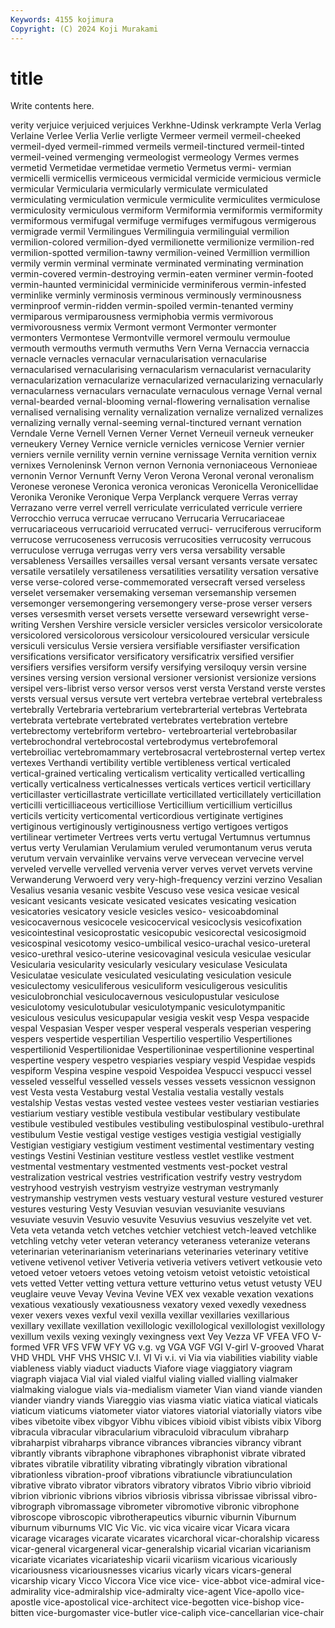 ```yaml
---
Keywords: 4155 kojimura
Copyright: (C) 2024 Koji Murakami
---
```


# title

Write contents here.



 verity verjuice verjuiced verjuices Verkhne-Udinsk verkrampte Verla Verlag Verlaine
Verlee Verlia Verlie verligte Vermeer vermeil vermeil-cheeked vermeil-dyed vermeil-rimmed vermeils
vermeil-tinctured vermeil-tinted vermeil-veined vermenging vermeologist vermeology Vermes vermes vermetid Vermetidae
vermetidae vermetio Vermetus vermi- vermian vermicelli vermicellis vermiceous vermicidal vermicide
vermicious vermicle vermicular Vermicularia vermicularly vermiculate vermiculated vermiculating vermiculation vermicule
vermiculite vermiculites vermiculose vermiculosity vermiculous vermiform Vermiformia vermiformis vermiformity vermiformous
vermifugal vermifuge vermifuges vermifugous vermigerous vermigrade vermil Vermilingues Vermilinguia vermilinguial
vermilion vermilion-colored vermilion-dyed vermilionette vermilionize vermilion-red vermilion-spotted vermilion-tawny vermilion-veined Vermillion
vermillion vermily vermin verminal verminate verminated verminating vermination vermin-covered vermin-destroying
vermin-eaten verminer vermin-footed vermin-haunted verminicidal verminicide verminiferous vermin-infested verminlike verminly
verminosis verminous verminously verminousness verminproof vermin-ridden vermin-spoiled vermin-tenanted verminy vermiparous
vermiparousness vermiphobia vermis vermivorous vermivorousness vermix Vermont vermont Vermonter vermonter
vermonters Vermontese Vermontville vermorel vermoulu vermoulue vermouth vermouths vermuth vermuths
Vern Verna Vernaccia vernaccia vernacle vernacles vernacular vernacularisation vernacularise vernacularised
vernacularising vernacularism vernacularist vernacularity vernacularization vernacularize vernacularized vernacularizing vernacularly vernacularness
vernaculars vernaculate vernaculous vernage Vernal vernal vernal-bearded vernal-blooming vernal-flowering vernalisation
vernalise vernalised vernalising vernality vernalization vernalize vernalized vernalizes vernalizing vernally
vernal-seeming vernal-tinctured vernant vernation Verndale Verne Vernell Vernen Verner Vernet
Verneuil verneuk verneuker verneukery Verney Vernice vernicle vernicles vernicose Vernier
vernier verniers vernile vernility vernin vernine vernissage Vernita vernition vernix
vernixes Vernoleninsk Vernon vernon Vernonia vernoniaceous Vernonieae vernonin Vernor Vernunft
Verny Veron Verona Veronal veronal veronalism Veronese veronese Veronica veronica
veronicas Veronicella Veronicellidae Veronika Veronike Veronique Verpa Verplanck verquere Verras
verray Verrazano verre verrel verrell verriculate verriculated verricule verriere Verrocchio
verruca verrucae verrucano Verrucaria Verrucariaceae verrucariaceous verrucarioid verrucated verruci- verruciferous
verruciform verrucose verrucoseness verrucosis verrucosities verrucosity verrucous verruculose verruga verrugas
verry vers versa versability versable versableness Versailles versailles versal versant
versants versate versatec versatile versatilely versatileness versatilities versatility versation versative
verse verse-colored verse-commemorated versecraft versed verseless verselet versemaker versemaking verseman
versemanship versemen versemonger versemongering versemongery verse-prose verser versers verses versesmith
verset versets versette verseward versewright verse-writing Vershen Vershire versicle versicler
versicles versicolor versicolorate versicolored versicolorous versicolour versicoloured versicular versicule versiculi
versiculus Versie versiera versifiable versifiaster versification versifications versificator versificatory versificatrix
versified versifier versifiers versifies versiform versify versifying versiloquy versin versine
versines versing version versional versioner versionist versionize versions versipel vers-librist
verso versor versos verst versta Verstand verste verstes versts versual
versus versute vert vertebra vertebrae vertebral vertebraless vertebrally Vertebraria vertebrarium
vertebrarterial vertebras Vertebrata vertebrata vertebrate vertebrated vertebrates vertebration vertebre vertebrectomy
vertebriform vertebro- vertebroarterial vertebrobasilar vertebrochondral vertebrocostal vertebrodymus vertebrofemoral vertebroiliac vertebromammary
vertebrosacral vertebrosternal vertep vertex vertexes Verthandi vertibility vertible vertibleness vertical
verticaled vertical-grained verticaling verticalism verticality verticalled verticalling vertically verticalness verticalnesses
verticals vertices verticil verticillary verticillaster verticillastrate verticillate verticillated verticillately verticillation
verticilli verticilliaceous verticilliose Verticillium verticillium verticillus verticils verticity verticomental verticordious
vertiginate vertigines vertiginous vertiginously vertiginousness vertigo vertigoes vertigos vertilinear vertimeter
Vertrees verts vertu vertugal Vertumnus vertumnus vertus verty Verulamian Verulamium
veruled verumontanum verus veruta verutum vervain vervainlike vervains verve vervecean
vervecine vervel verveled vervelle vervelled vervenia verver verves vervet vervets
vervine Verwanderung Verwoerd very very-high-frequency verzini verzino Vesalian Vesalius vesania
vesanic vesbite Vescuso vese vesica vesicae vesical vesicant vesicants vesicate
vesicated vesicates vesicating vesication vesicatories vesicatory vesicle vesicles vesico- vesicoabdominal
vesicocavernous vesicocele vesicocervical vesicoclysis vesicofixation vesicointestinal vesicoprostatic vesicopubic vesicorectal vesicosigmoid
vesicospinal vesicotomy vesico-umbilical vesico-urachal vesico-ureteral vesico-urethral vesico-uterine vesicovaginal vesicula vesiculae
vesicular Vesicularia vesicularity vesicularly vesiculary vesiculase Vesiculata Vesiculatae vesiculate vesiculated
vesiculating vesiculation vesicule vesiculectomy vesiculiferous vesiculiform vesiculigerous vesiculitis vesiculobronchial vesiculocavernous
vesiculopustular vesiculose vesiculotomy vesiculotubular vesiculotympanic vesiculotympanitic vesiculous vesiculus vesicupapular vesigia
veskit vesp Vespa vespacide vespal Vespasian Vesper vesper vesperal vesperals
vesperian vespering vespers vespertide vespertilian Vespertilio vespertilio Vespertiliones vespertilionid Vespertilionidae
Vespertilioninae vespertilionine vespertinal vespertine vespery vespetro vespiaries vespiary vespid Vespidae
vespids vespiform Vespina vespine vespoid Vespoidea Vespucci vespucci vessel vesseled
vesselful vesselled vessels vesses vessets vessicnon vessignon vest Vesta vesta
Vestaburg vestal Vestalia vestalia vestally vestals vestalship Vestas vestas vested
vestee vestees vester vestiarian vestiaries vestiarium vestiary vestible vestibula vestibular
vestibulary vestibulate vestibule vestibuled vestibules vestibuling vestibulospinal vestibulo-urethral vestibulum Vestie
vestigal vestige vestiges vestigia vestigial vestigially Vestigian vestigiary vestigium vestiment
vestimental vestimentary vesting vestings Vestini Vestinian vestiture vestless vestlet vestlike
vestment vestmental vestmentary vestmented vestments vest-pocket vestral vestralization vestrical vestries
vestrification vestrify vestry vestrydom vestryhood vestryish vestryism vestryize vestryman vestrymanly
vestrymanship vestrymen vests vestuary vestural vesture vestured vesturer vestures vesturing
Vesty Vesuvian vesuvian vesuvianite vesuvians vesuviate vesuvin Vesuvio vesuvite Vesuvius
vesuvius veszelyite vet vet. Veta veta vetanda vetch vetches vetchier
vetchiest vetch-leaved vetchlike vetchling vetchy veter veteran veterancy veteraness veteranize
veterans veterinarian veterinarianism veterinarians veterinaries veterinary vetitive vetivene vetivenol vetiver
Vetiveria vetiveria vetivers vetivert vetkousie veto vetoed vetoer vetoers vetoes
vetoing vetoism vetoist vetoistic vetoistical vets vetted Vetter vetting vettura
vetture vetturino vetus vetust vetusty VEU veuglaire veuve Vevay Vevina
Vevine VEX vex vexable vexation vexations vexatious vexatiously vexatiousness vexatory
vexed vexedly vexedness vexer vexers vexes vexful vexil vexilla vexillar
vexillaries vexillarious vexillary vexillate vexillation vexillologic vexillological vexillologist vexillology vexillum
vexils vexing vexingly vexingness vext Vey Vezza VF VFEA VFO
V-formed VFR VFS VFW VFY VG v.g. vg VGA VGF
VGI V-girl V-grooved Vharat VHD VHDL VHF VHS VHSIC V.I.
VI Vi v.i. vi Via via viabilities viability viable viableness
viably viaduct viaducts Viafore viage viaggiatory viagram viagraph viajaca Vial
vial vialed vialful vialing vialled vialling vialmaker vialmaking vialogue vials
via-medialism viameter Vian viand viande vianden viander viandry viands Viareggio
vias viasma viatic viatica viatical viaticals viaticum viaticums viatometer viator
viatores viatorial viatorially viators vibe vibes vibetoite vibex vibgyor Vibhu
vibices vibioid vibist vibists vibix Viborg vibracula vibracular vibracularium vibraculoid
vibraculum vibraharp vibraharpist vibraharps vibrance vibrances vibrancies vibrancy vibrant vibrantly
vibrants vibraphone vibraphones vibraphonist vibrate vibrated vibrates vibratile vibratility vibrating
vibratingly vibration vibrational vibrationless vibration-proof vibrations vibratiuncle vibratiunculation vibrative vibrato
vibrator vibrators vibratory vibratos Vibrio vibrio vibrioid vibrion vibrionic vibrions
vibrios vibriosis vibrissa vibrissae vibrissal vibro- vibrograph vibromassage vibrometer vibromotive
vibronic vibrophone vibroscope vibroscopic vibrotherapeutics viburnic viburnin Viburnum viburnum viburnums
VIC Vic Vic. vic vica vicaire vicar Vicara vicara vicarage
vicarages vicarate vicarates vicarchoral vicar-choralship vicaress vicar-general vicargeneral vicar-generalship vicarial
vicarian vicarianism vicariate vicariates vicariateship vicarii vicariism vicarious vicariously vicariousness
vicariousnesses vicarius vicarly vicars vicars-general vicarship vicary Vicco Viccora Vice
vice vice- vice-abbot vice-admiral vice-admirality vice-admiralship vice-admiralty vice-agent Vice-apollo vice-apostle
vice-apostolical vice-architect vice-begotten vice-bishop vice-bitten vice-burgomaster vice-butler vice-caliph vice-cancellarian vice-chair
